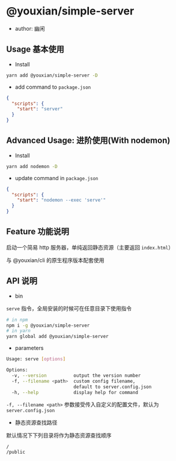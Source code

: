 # @youxian/simple-server

- author: 幽闲

## Usage 基本使用

- Install

```bash
yarn add @youxian/simple-server -D
```

- add command to `package.json`

```json
{
  "scripts": {
    "start": "server"
  }
}
```

## Advanced Usage: 进阶使用(With nodemon)

- Install

```bash
yarn add nodemon -D
```

- update command in `package.json`

```json
{
  "scripts": {
    "start": "nodemon --exec 'serve'"
  }
}
```

## Feature 功能说明

启动一个简易 http 服务器，单纯返回静态资源（主要返回 `index.html`）

与 @youxian/cli 的原生程序版本配套使用

## API 说明

- bin

`serve` 指令，全局安装的时候可在任意目录下使用指令

```bash
# in npm
npm i -g @youxian/simple-server
# in yarn
yarn global add @youxian/simple-server
```

- parameters

```bash
Usage: serve [options]

Options:
  -v, --version          output the version number
  -f, --filename <path>  custom config filename,
                         default to server.config.json
  -h, --help             display help for command
```

`-f, --filename <path>` 参数接受传入自定义的配置文件，默认为 `server.config.json`

- 静态资源查找路径

默认情况下下列目录将作为静态资源查找顺序

```
/
/public
```


<!-- create by @youxian/cli -->
